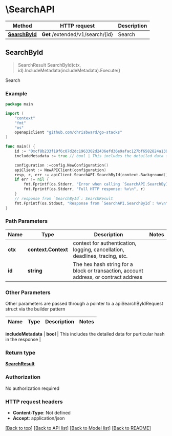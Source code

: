 # \SearchAPI



Method | HTTP request | Description
------------- | ------------- | -------------
[**SearchById**](SearchAPI.md#SearchById) | **Get** /extended/v1/search/{id} | Search



## SearchById

> SearchResult SearchById(ctx, id).IncludeMetadata(includeMetadata).Execute()

Search



### Example

```go
package main

import (
	"context"
	"fmt"
	"os"
	openapiclient "github.com/chrisbward/go-stacks"
)

func main() {
	id := "0xcf8b233f19f6c07d2dc1963302d2436efd36e9afac127bf6582824a13961c06d" // string | The hex hash string for a block or transaction, account address, or contract address
	includeMetadata := true // bool | This includes the detailed data for purticular hash in the response (optional)

	configuration :=config.NewConfiguration()
	apiClient := NewAPIClient(configuration)
	resp, r, err := apiClient.SearchAPI.SearchById(context.Background(), id).IncludeMetadata(includeMetadata).Execute()
	if err != nil {
		fmt.Fprintf(os.Stderr, "Error when calling `SearchAPI.SearchById``: %v\n", err)
		fmt.Fprintf(os.Stderr, "Full HTTP response: %v\n", r)
	}
	// response from `SearchById`: SearchResult
	fmt.Fprintf(os.Stdout, "Response from `SearchAPI.SearchById`: %v\n", resp)
}
```

### Path Parameters


Name | Type | Description  | Notes
------------- | ------------- | ------------- | -------------
**ctx** | **context.Context** | context for authentication, logging, cancellation, deadlines, tracing, etc.
**id** | **string** | The hex hash string for a block or transaction, account address, or contract address | 

### Other Parameters

Other parameters are passed through a pointer to a apiSearchByIdRequest struct via the builder pattern


Name | Type | Description  | Notes
------------- | ------------- | ------------- | -------------

 **includeMetadata** | **bool** | This includes the detailed data for purticular hash in the response | 

### Return type

[**SearchResult**](SearchResult.md)

### Authorization

No authorization required

### HTTP request headers

- **Content-Type**: Not defined
- **Accept**: application/json

[[Back to top]](#) [[Back to API list]](../README.md#documentation-for-api-endpoints)
[[Back to Model list]](../README.md#documentation-for-models)
[[Back to README]](../README.md)

